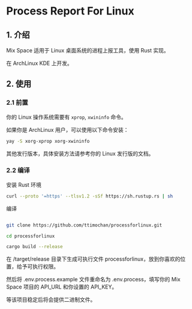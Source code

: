 # Process Report For Linux

## 1. 介绍

Mix Space 适用于 Linux 桌面系统的进程上报工具，使用 Rust 实现。

在 ArchLinux KDE 上开发。

## 2. 使用

### 2.1 前置

你的 Linux 操作系统需要有 `xprop`, `xwininfo` 命令。

如果你是 ArchLinux 用户，可以使用以下命令安装：

```bash
yay -S xorg-xprop xorg-xwininfo
```

其他发行版本，具体安装方法请参考你的 Linux 发行版的文档。

### 2.2 编译

安装 Rust 环境

```bash
curl --proto '=https' --tlsv1.2 -sSf https://sh.rustup.rs | sh
```

编译

```bash

git clone https://github.com/ttimochan/processforlinux.git

cd processforlinux

cargo build --release
```

在 /target/release 目录下生成可执行文件 processforlinux，放到你喜欢的位置，给予可执行权限。

然后将 .env.process.example 文件重命名为 .env.process，填写你的 Mix Space 项目的 API_URL 和你设置的 API_KEY。

等该项目稳定后将会提供二进制文件。
